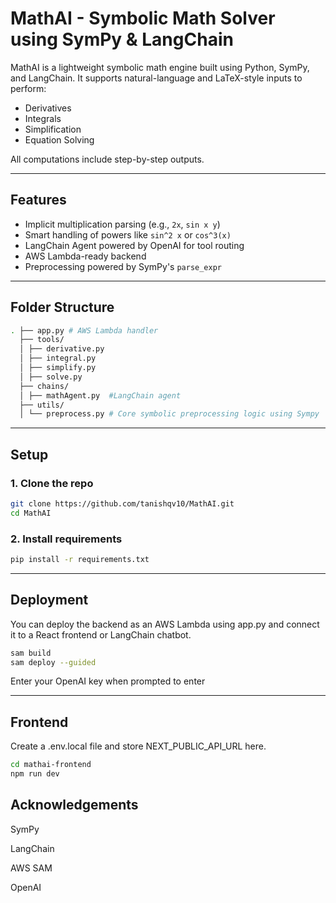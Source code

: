 # MathAI - Symbolic Math Solver using SymPy & LangChain

MathAI is a lightweight symbolic math engine built using Python, SymPy, and LangChain. It supports natural-language and LaTeX-style inputs to perform:

- Derivatives
- Integrals
- Simplification
- Equation Solving

All computations include step-by-step outputs.

---

## Features

- Implicit multiplication parsing (e.g., `2x`, `sin x y`)
- Smart handling of powers like `sin^2 x` or `cos^3(x)`
- LangChain Agent powered by OpenAI for tool routing
- AWS Lambda-ready backend
- Preprocessing powered by SymPy's `parse_expr`

---

## Folder Structure

```bash
. ├── app.py # AWS Lambda handler 
  ├── tools/ 
  │ ├── derivative.py 
  │ ├── integral.py 
  │ ├── simplify.py 
  │ ├── solve.py
  ├── chains/ 
  │ ├── mathAgent.py  #LangChain agent
  ├── utils/ 
  │ └── preprocess.py # Core symbolic preprocessing logic using Sympy
```
  
---

## Setup

### 1. Clone the repo

```bash
git clone https://github.com/tanishqv10/MathAI.git
cd MathAI

```

### 2. Install requirements

```bash
pip install -r requirements.txt
```
---

## Deployment
You can deploy the backend as an AWS Lambda using app.py and connect it to a React frontend or LangChain chatbot.

```bash
sam build
sam deploy --guided
```
Enter your OpenAI key when prompted to enter

---

## Frontend

Create a .env.local file and store NEXT_PUBLIC_API_URL here.

```bash
cd mathai-frontend
npm run dev
```

## Acknowledgements

SymPy

LangChain

AWS SAM

OpenAI
